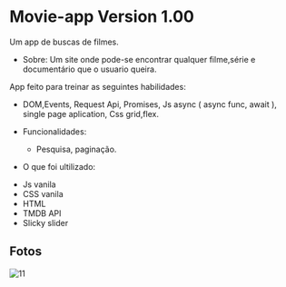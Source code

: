 # Movie-app Version 1.00
Um app de buscas de filmes.
- Sobre:
Um site onde pode-se encontrar qualquer filme,série e documentário que o usuario queira.

App feito para treinar as seguintes habilidades: 
  * DOM,Events, Request Api, Promises, Js async ( async func, await ), single page aplication, Css grid,flex.
 
  
- Funcionalidades: 
  * Pesquisa, paginação.
  
 - O que foi ultilizado:
  * Js vanila
  * CSS vanila
  * HTML 
  * TMDB API
  * Slicky slider

## Fotos

![11](https://user-images.githubusercontent.com/83383626/137322425-0ec9d555-e088-4618-a32e-d9f83a774c71.png)
